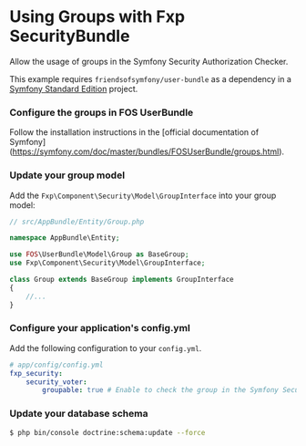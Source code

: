 Using Groups with Fxp SecurityBundle
========================================

Allow the usage of groups in the Symfony Security Authorization Checker.

This example requires `friendsofsymfony/user-bundle` as a dependency in
a [Symfony Standard Edition](https://github.com/symfony/symfony-standard)
project.

### Configure the groups in FOS UserBundle

Follow the installation instructions in the [official documentation of Symfony]
(https://symfony.com/doc/master/bundles/FOSUserBundle/groups.html).

### Update your group model

Add the `Fxp\Component\Security\Model\GroupInterface` into your group model:

```php
// src/AppBundle/Entity/Group.php

namespace AppBundle\Entity;

use FOS\UserBundle\Model\Group as BaseGroup;
use Fxp\Component\Security\Model\GroupInterface;

class Group extends BaseGroup implements GroupInterface
{
    //...
}
```

### Configure your application's config.yml

Add the following configuration to your `config.yml`.

```yaml
# app/config/config.yml
fxp_security:
    security_voter:
        groupable: true # Enable to check the group in the Symfony Security Authorization Checker
```

### Update your database schema

```bash
$ php bin/console doctrine:schema:update --force
```

